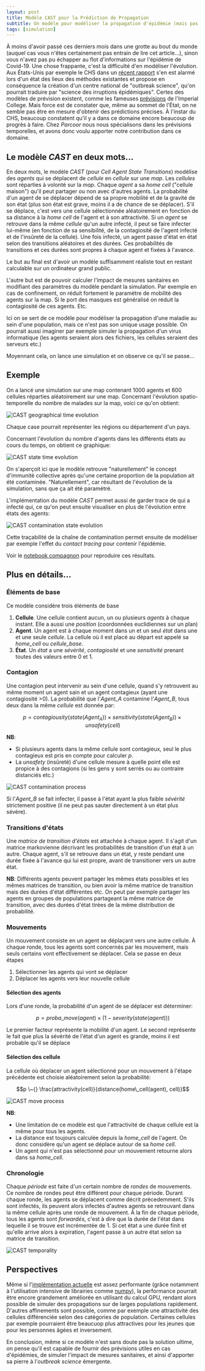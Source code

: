 ```yaml
---
layout: post
title: Modèle CAST pour la Prédiction de Propagation
subtitle: Un modèle pour modéliser la propagation d'épidémie (mais pas que...) et l'impact de mesures pour les contrer
tags: [simulation]
---
```


À moins d'avoir passé ces derniers mois dans une grotte au bout du monde (auquel cas vous n'êtes certainement pas entrain de lire cet article...), sinon vous n'avez pas pu échapper au flot d'informations sur l'épidémie de Covid-19. Une chose frappante, c'est la difficulté d'en modéliser l'évolution. Aux États-Unis par exemple le CHS dans un [récent rapport](https://www.centerforhealthsecurity.org/our-work/pubs_archive/pubs-pdfs/2020/200324-outbreak-science.pdf) s'en est alarmé lors d'un état des lieux des méthodes existantes et propose en conséquence la création d'un centre national de "outbreak science", qu'on pourrait traduire par "science des irruptions épidémiques". Certes des modèles de prévision existent, comme les fameuses [prévisions](https://mrc-ide.github.io/covid19-short-term-forecasts/index.html#methods) de l'Imperial College. Mais force est de constater que, même au sommet de l'État, on ne semble pas être en mesure d'obtenir des prédictions précises. À l'instar du CHS, beaucoup constatent qu'il y a dans ce domaine encore beaucoup de progrès à faire. Chez *Parcoor* nous nous spécialisons dans les prévisions temporelles, et avons donc voulu apporter notre contribution dans ce domaine.

## Le modèle *CAST* en deux mots...
En deux mots, le modèle *CAST* (pour *Cell Agent State Transitions*) modélise des *agents* qui se déplacent de *cellule* en *cellule* sur une *map*. Les *cellules* sont réparties à volonté sur la *map*. Chaque *agent* a sa *home cell* ("cellule maison") qu'il peut partager ou non avec d'autres agents. La probabilité d'un agent de se déplacer dépend de sa propre mobilité et de la gravité de son état (plus son état est grave, moins il a de chance de se déplacer). S'il se déplace, c'est vers une cellule sélectionnée aléatoirement en fonction de sa distance à la *home cell* de l'agent et à son attractivité. Si un *agent* se retrouve dans la même *cellule* qu'un autre infecté, il peut se faire infecter lui-même (en fonction de sa sensibilité, de la contagiosité de l'agent infecté et de l'insûreté de la cellule). Une fois infecté, un agent passe d'état en état selon des transitions aléatoires et des durées. Ces probabilités de transitions et ces durées sont propres à chaque agent et fixées à l'avance.

Le but au final est d'avoir un modèle suffisamment réaliste tout en restant calculable sur un ordinateur grand public.

L'autre but est de pouvoir calculer l'impact de mesures sanitaires en modifiant des paramètres du modèle pendant la simulation. Par exemple en cas de confinement, on réduit fortement le paramètre de mobilité des agents sur la map. Si le port des masques est généralisé on réduit la contagiosité de ces agents. Etc. 

Ici on se sert de ce modèle pour modéliser la propagation d'une maladie au sein d'une population, mais ce n'est pas son unique usage possible. On pourrait aussi imaginer par exemple simuler la propagation d'un virus informatique (les agents seraient alors des fichiers, les cellules seraient des serveurs etc.)

Moyennant cela, on lance une simulation et on observe ce qu'il se passe...

## Exemple
On a lancé une simulation sur une map contenant 1000 agents et 600 cellules réparties aléatoirement sur une map.
Concernant l'évolution spatio-temporelle du nombre de malades sur la map, voici ce qu'on obtient:

![CAST geographical time evolution](/img/mapevolution.gif?raw=true "CAST geographical time evolution")

Chaque case pourrait représenter les régions ou département d'un pays.

Concernant l'évolution du nombre d'agents dans les différents états au cours du temps, on obtient ce graphique:

![CAST state time evolution](/img/nevolution.png?raw=true "CAST state time evolution")

On s'aperçoit ici que le modèle retrouve "naturellement" le concept d'immunité collective après qu'une certaine proportion de la population ait été contaminée. "Naturellement", car résultant de l'évolution de la simulation, sans que ça ait été paramétré.

L'implémentation du modèle *CAST* permet aussi de garder trace de qui a infecté qui, ce qu'on peut ensuite visualiser en plus de l'évolution entre états des agents:

![CAST contamination state evolution](/img/chainevolution.gif?raw=true "CAST contamination state evolution")

Cette traçabilité de la chaîne de contamination permet ensuite de modéliser par exemple l'effet du *contact tracing* pour contenir l'épidémie.

Voir le [notebook compagnon](https://github.com/parcoor/py-propagsim/blob/master/examples/example0.ipynb) pour reproduire ces résultats.


## Plus en détails...
### Éléments de base
Ce modèle considère trois éléments de base
1. **Cellule**. Une cellule contient aucun, un ou plusieurs *agents* à chaque instant. Elle a aussi une *position* (coordonnées euclidiennes sur un plan)
2. **Agent**. Un agent est à chaque moment dans un et un seul *état* dans une et une seule *cellule*. La cellule où il est placé au départ est appelé sa *home_cell* ou *cellule_base*.
3. **État**. Un *état* a une *sévérité*, *contagiosité* et une *sensitivité* prenant toutes des valeurs entre 0 et 1.

### Contagion
Une contagion peut intervenir au sein d'une cellule, quand s'y retrouvent au même moment un agent sain et un agent contagieux (ayant une contagiosité >0).
La probabilité que l'*Agent_A* contamine l'*Agent_B*, tous deux dans la même *cellule* est donnée par:

$$p = contagiousity(state(Agent_A)) \times sensitivity(state(Agent_B)) \times unsafety(cell)$$

**NB**:
* Si plusieurs agents dans la même cellule sont contagieux, seul le plus contagieux est pris en compte pour calculer *p*.
* La *unsafety* (insûreté) d'une cellule mesure à quelle point elle est propice à des contagions (si les gens y sont serrés ou au contraire distanciés etc.)

![CAST contamination process](/img/contagion.png?raw=true "CAST contamination process")

Si l'*Agent_B* se fait infecter, il passe à l'état ayant la plus faible *sévérité* strictement positive (il ne peut pas sauter directement à un état plus sévère).

### Transitions d'états
Une *matrice de transition d'états* est attachée à chaque agent. Il s'agit d'un matrice markovienne décrivant les probabilités de transition d'un état à un autre. Chaque agent, s'il se retrouve dans un état, y reste pendant une durée fixée à l'avance qui lui est propre, avant de transitioner vers un autre état.

**NB**: Différents agents peuvent partager les mêmes états possibles et les mêmes matrices de transition, ou bien avoir la même matrice de transition mais des durées d'état différentes etc. On peut par exemple partager les agents en groupes de populations partageant la même matrice de transition, avec des durées d'état tirées de la même distribution de probabilité. 

### Mouvements
Un mouvement consiste en un agent se déplaçant vers une autre cellule. À chaque ronde, tous les agents sont concernés par les mouvement, mais seuls certains vont effectivement se déplacer. Cela se passe en deux étapes
1. Sélectionner les agents qui vont se déplacer
2. Déplacer les agents vers leur nouvelle cellule

#### Sélection des agents
Lors d'une ronde, la probabilité d'un agent de se déplacer est déterminer:

$$p = proba\_move(agent) \times (1 - severity(state(agent)))$$


Le premier facteur représente la mobilité d'un agent. Le second représente le fait que plus la sévérité de l'état d'un agent es grande, moins il est probable qu'il se déplace

#### Sélection des cellule
La cellule où déplacer un agent sélectionné pour un mouvement à l'étape précédente est choisie aléatoirement selon la probabilité:

$$p \~{} \frac{attractivity(cell)}{distance(home\_cell(agent), cell)}$$

![CAST move process](/img/move.png?raw=true "CAST move process")

**NB**:
* Une limitation de ce modèle est que l'attractivité de chaque cellule est la même pour tous les agents.
* La distance est toujours calculée depuis la *home_cell* de l'agent. On donc considère qu'un agent se déplace autour de sa *home cell*.
* Un agent qui n'est pas sélectionné pour un mouvement retourne alors dans sa *home_cell*.

### Chronologie
Chaque *période* est faite d'un certain nombre de *rondes* de mouvements. Ce nombre de rondes peut être différent pour chaque période. Durant chaque ronde, les agents se déplacent comme décrit précedemment. S'ils sont infectés, ils peuvent alors infectés d'autres agents se retrouvant dans la même cellule après une ronde de mouvement.
À la fin de chaque période, tous les agents sont *forwardés*, c'est à dire que la durée de l'état dans lequelle il se trouve est incrémentée de 1. Si cet état a une durée finit et qu'elle arrive alors à expiration, l'agent passe à un autre état selon sa matrice de transition.

![CAST temporality](/img/temporality.png?raw=true "CAST temporality") 

## Perspectives
Même si l'[implémentation actuelle](https://github.com/parcoor/py-propagsim) est assez performante (grâce notamment à l'utilisation intensive de librairies comme [numpy](https://numpy.org/)), la performance pourrait être encore grandement améliorée en utilisant du calcul GPU, rendant alors possible de simuler des propagations sur de larges populations rapidement.
D'autres affinements sont possible, comme par exemple une attractivité des cellules différenciée selon des catégories de population. Certaines cellules par exemple pourraient être beaucuop plus attractives pour les jeunes que pour les personnes âgées et inversement.

En conclusion, même si ce modèle n'est sans doute pas la solution ultime, on pense qu'il est capable de fournir des prévisions utiles en cas d'épidémies, de simuler l'impact de mesures sanitaires, et ainsi d'apporter sa pierre à l'*outbreak science* émergente.
